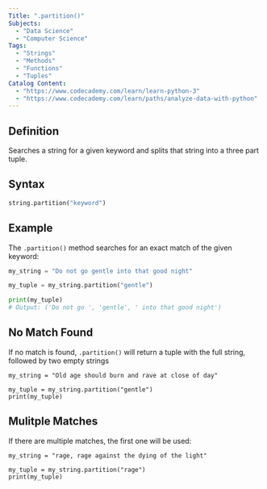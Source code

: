 ```yaml
---
Title: ".partition()"
Subjects:
  - "Data Science"
  - "Computer Science"
Tags: 
  - "Strings"
  - "Methods"
  - "Functions"
  - "Tuples"
Catalog Content: 
  - "https://www.codecademy.com/learn/learn-python-3"
  - "https://www.codecademy.com/learn/paths/analyze-data-with-python"
---
```

## Definition 

Searches a string for a given keyword and splits that string into a three part tuple.

## Syntax

```python
string.partition("keyword")
```

## Example

The `.partition()` method searches for an exact match of the given keyword:

```python
my_string = "Do not go gentle into that good night"

my_tuple = my_string.partition("gentle")

print(my_tuple)
# Output: ('Do not go ', 'gentle', ' into that good night')
```

## No Match Found

If no match is found, `.partition()` will return a tuple with the full string, followed by two empty strings

```codebyte/py
my_string = "Old age should burn and rave at close of day"

my_tuple = my_string.partition("gentle")
print(my_tuple)
```

## Mulitple Matches

If there are multiple matches, the first one will be used:

```codebyte/py
my_string = "rage, rage against the dying of the light"

my_tuple = my_string.partition("rage")
print(my_tuple)
```
